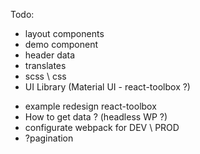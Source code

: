 Todo:

+ layout components
+ demo component
+ header data
+ translates
+ scss \ css
+ UI Library  (Material UI - react-toolbox ?)
- example redesign react-toolbox
- How to get data ? (headless WP ?)
- configurate webpack for DEV \ PROD
- ?pagination